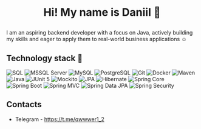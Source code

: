 # <p align="center">Hi! My name is Daniil 👋</p>

I am an aspiring backend developer with a focus on Java, actively building my skills and eager to apply them to real-world business applications :relaxed:

## Technology stack 🔧
![SQL](https://img.shields.io/badge/-SQL-363636?style=for-the-badge)
![MSSQL Server](https://img.shields.io/badge/-MSSQL%20Server-white?style=for-the-badge)
![MySQL](https://img.shields.io/badge/-MySQL-4479A1?style=for-the-badge&logo=mysql&logoColor=white)
![PostgreSQL](https://img.shields.io/badge/PostgreSQL-4169E1?style=for-the-badge&logo=postgresql&logoColor=white)
![Git](https://img.shields.io/badge/-Git-F05032?style=for-the-badge&logo=git&logoColor=white)
![Docker](https://img.shields.io/badge/-Docker-2496ED?style=for-the-badge&logo=docker&logoColor=white)
![Maven](https://img.shields.io/badge/-Maven-C71A36?style=for-the-badge&logo=apachemaven&logoColor=white)
![Java](https://img.shields.io/badge/Java-F89820?style=for-the-badge)
![JUnit 5](https://img.shields.io/badge/JUnit5-25A162?style=for-the-badge&logo=junit5&logoColor=white)
![Mockito](https://img.shields.io/badge/Mockito-88CE02?style=for-the-badge)
![JPA](https://img.shields.io/badge/JPA-F37143?style=for-the-badge)
![Hibernate](https://img.shields.io/badge/Hibernate-59666C?style=for-the-badge&logo=hibernate&logoColor=white)
![Spring Core](https://img.shields.io/badge/Spring%20Core-6DB33F?style=for-the-badge&logo=spring&logoColor=white)
![Spring Boot](https://img.shields.io/badge/Spring%20Boot-6DB33F?style=for-the-badge&logo=springboot&logoColor=white)
![Spring MVC](https://img.shields.io/badge/Spring%20MVC-6DB33F?style=for-the-badge)
![Spring Data JPA](https://img.shields.io/badge/Spring%20Data%20JPA-6DB33F?style=for-the-badge)
![Spring Security](https://img.shields.io/badge/Spring%20Security-6DB33F?style=for-the-badge)

## Contacts
* Telegram - https://t.me/qwwwer1_2


